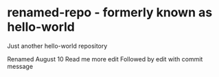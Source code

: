 # renamed-repo - formerly known as hello-world
Just another hello-world repository

Renamed August 10
Read me more edit
Followed by edit with commit message
